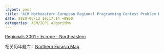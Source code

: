 ```yaml
---
layout: post
title: "ACM Notheastern European Regional Programming Contest Problem B"
date: 2020-06-12 10:17:14 +0800
categories: ACM/ICPC algorithm
---
```


[Regionals 2001 :: Europe - Northeastern](https://icpcarchive.ecs.baylor.edu/index.php?option=com_onlinejudge&Itemid=8&category=98&page=show_problem&problem=452)

相关历年题库：[Northern Eurasia Map](https://neerc.ifmo.ru/subregions/index.html)
